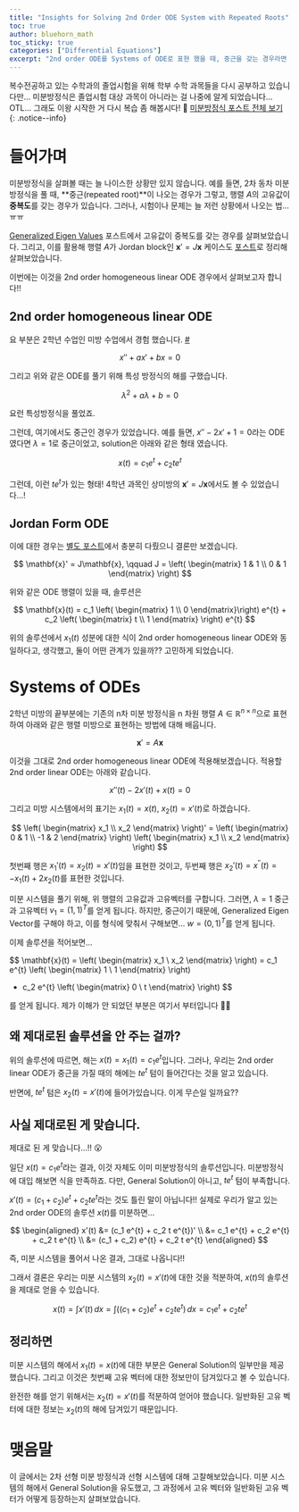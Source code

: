 ```yaml
---
title: "Insights for Solving 2nd Order ODE System with Repeated Roots"
toc: true
author: bluehorn_math
toc_sticky: true
categories: ["Differential Equations"]
excerpt: "2nd order ODE를 Systems of ODE로 표현 했을 때, 중근을 갖는 경우라면 그 결과를 어떻게 해석해야 할까?"
---
```


복수전공하고 있는 수학과의 졸업시험을 위해 학부 수학 과목들을 다시 공부하고 있습니다만... 미분방정식은 졸업시험 대상 과목이 아니라는 걸 나중에 알게 되었습니다... OTL... 그래도 이왕 시작한 거 다시 복습 좀 해봅시다! 🏃 [미분방정식 포스트 전체 보기](/categories/differential-equations)
{: .notice--info}

# 들어가며

미분방정식을 살펴볼 때는 늘 나이스한 상황만 있지 않습니다. 예를 들면, 2차 동차 미분방정식을 풀 때, **중근(repeated root)**이 나오는 경우가 그렇고, 행렬 $A$의 고유값이 **중복도**를 갖는 경우가 있습니다. 그러나, 시험이나 문제는 늘 저런 상황에서 나오는 법... ㅠㅠ

[Generalized Eigen Values](/2024/10/26/generalized-eigen-values/) 포스트에서 고유값이 중복도를 갖는 경우를 살펴보았습니다. 그리고, 이를 활용해 행렬 $A$가 Jordan block인 $\mathbf{x}' = J \mathbf{x}$ 케이스도 [포스트](/2024/10/16/jordan-block-case/)로 정리해 살펴보았습니다.

이번에는 이것을 2nd order homogeneous linear ODE 경우에서 살펴보고자 합니다!!

## 2nd order homogeneous linear ODE

요 부분은 2학년 수업인 미방 수업에서 경험 했습니다. [#](/2024/09/30/2nd-order-homogeneous-lienar-ode/)

<div class="definition" markdown="1">

$$
x'' + a x' + b x = 0
$$

</div>

그리고 위와 같은 ODE를 풀기 위해 특성 방정식의 해를 구했습니다.

$$
\lambda^2 + a \lambda + b = 0
$$

요런 특성방정식을 풀었죠.

그런데, 여기에서도 중근인 경우가 있었습니다. 예를 들면, $x'' - 2 x' + 1 = 0$라는 ODE 였다면 $\lambda = 1$로 중근이었고, solution은 아래와 같은 형태 였습니다.

$$
x(t) = c_1 e^{t} + c_2 t e^{t}
$$

그런데, 이런 $te^{t}$가 있는 형태! 4학년 과목인 상미방의 $\mathbf{x}' = J \mathbf{x}$에서도 볼 수 있었습니다...!

## Jordan Form ODE

이에 대한 경우는 [별도 포스트](/2024/10/16/jordan-block-case/)에서 충분히 다뤘으니 결론만 보겠습니다.

$$
\mathbf{x}' = J\mathbf{x}, \qquad J = \left(
\begin{matrix}
1 & 1 \\
0 & 1
\end{matrix}
\right)
$$

위와 같은 ODE 행렬이 있을 때, 솔루션은

$$
\mathbf{x}(t) = c_1 \left(
\begin{matrix}
1 \\
0
\end{matrix}\right)
e^{t}
+
c_2 \left(
\begin{matrix}
t \\
1
\end{matrix}
\right)
e^{t}
$$

위의 솔루션에서 $x_1(t)$ 성분에 대한 식이 2nd order homogeneous linear ODE와 동일하다고, 생각했고, 둘이 어떤 관계가 있을까?? 고민하게 되었습니다.

# Systems of ODEs

2학년 미방의 끝부분에는 기존의 n차 미분 방정식을 n 차원 행렬 $A \in \mathbb{R}^{n\times n}$으로 표현하여 아래와 같은 행렬 미방으로 표현하는 방법에 대해 배웁니다.

$$
\mathbf{x}' = A\mathbf{x}
$$

이것을 그대로 2nd order homogeneous linear ODE에 적용해보겠습니다. 적용할 2nd order linear ODE는 아래와 같습니다.

$$
x''(t) - 2 x'(t) + x(t) = 0
$$

그리고 미방 시스템에서의 표기는 $x_1(t) = x(t)$, $x_2(t) = x'(t)$로 하겠습니다.

$$
\left(
\begin{matrix}
x_1 \\
x_2
\end{matrix}
\right)'
= \left(
\begin{matrix}
0 & 1 \\
-1 & 2
\end{matrix}
\right)
\left(
\begin{matrix}
x_1 \\
x_2
\end{matrix}
\right)
$$

첫번째 행은 $x_1'(t) = x_2(t) = x'(t)$임을 표현한 것이고, 두번째 행은 $x_2'(t) = x^{\prime\prime}(t) = - x_1(t) + 2 x_2(t)$를 표현한 것입니다.

미분 시스템을 풀기 위해, 위 행렬의 고유값과 고유벡터를 구합니다. 그러면, $\lambda = 1$ 중근과 고유벡터 $v_1 = (1, 1)^T$를 얻게 됩니다. 하지만, 중근이기 때문에, Generalized Eigen Vector를 구해야 하고, 이를 형식에 맞춰서 구해보면... $w = (0, 1)^T$를 얻게 됩니다.

이제 솔루션을 적어보면...

$$
\mathbf{x}(t) = \left(
\begin{matrix}
x_1 \\
x_2
\end{matrix}
\right)
= c_1 e^{t} \left(
\begin{matrix}
1 \\
1
\end{matrix}
\right)
+ c_2 e^{t} \left(
\begin{matrix}
0 \\
t
\end{matrix}
\right)
$$

를 얻게 됩니다. 제가 이해가 안 되었던 부분은 여기서 부터입니다 😵‍💫

## 왜 제대로된 솔루션을 안 주는 걸까?

위의 솔루션에 따르면, 해는 $x(t) = x_1(t) = c_1 e^t$입니다. 그러나, 우리는 2nd order linear ODE가 중근을 가질 때의 해에는 $te^{t}$ 텀이 들어간다는 것을 알고 있습니다.

반면에, $te^{t}$ 텀은 $x_2(t) = x'(t)$에 들어가있습니다. 이게 무슨일 일까요??

## 사실 제대로된 게 맞습니다.

제대로 된 게 맞습니다...!! 😮

일단 $x(t) = c_1 e^{t}$라는 결과, 이것 자체도 이미 미분방정식의 솔루션입니다. 미분방정식에 대입 해보면 식을 만족하죠. 다만, General Solution이 아니고, $te^{t}$ 텀이 부족합니다.

$x'(t) = (c_1 + c_2) e^{t} + c_2 t e^{t}$라는 것도 틀린 말이 아닙니다!! 실제로 우리가 알고 있는 2nd order ODE의 솔루션 $x(t)$를 미분하면...

$$
\begin{aligned}
x'(t) &= (c_1 e^{t} + c_2 t e^{t})' \\
&= c_1 e^{t} + c_2 e^{t} + c_2 t e^{t} \\
&= (c_1 + c_2) e^{t} + c_2 t e^{t}
\end{aligned}
$$

즉, 미분 시스템을 풀어서 나온 결과, 그대로 나옵니다!!

그래서 결론은 우리는 미분 시스템의 $x_2(t) = x'(t)$에 대한 것을 적분하여, $x(t)$의 솔루션을 제대로 얻을 수 있습니다.

$$
x(t) = \int x'(t) \, dx = \int \left( (c_1 + c_2) e^{t} + c_2 t e^{t} \right) \, dx
= c_1 e^{t} + c_2 t e^{t}
$$

## 정리하면

미분 시스템의 해에서 $x_1(t) = x(t)$에 대한 부분은 General Solution의 일부만을 제공했습니다. 그리고 이것은 첫번째 고유 벡터에 대한 정보만이 담겨있다고 볼 수 있습니다.

완전한 해를 얻기 위해서는 $x_2(t) = x'(t)$를 적분하여 얻어야 했습니다. 일반화된 고유 벡터에 대한 정보는 $x_2(t)$의 해에 담겨있기 때문입니다.

# 맺음말

이 글에서는 2차 선형 미분 방정식과 선형 시스템에 대해 고찰해보았습니다. 미분 시스템의 해에서 General Solution을 유도했고, 그 과정에서 고유 벡터와 일반화된 고유 벡터가 어떻게 등장하는지 살펴보았습니다.
